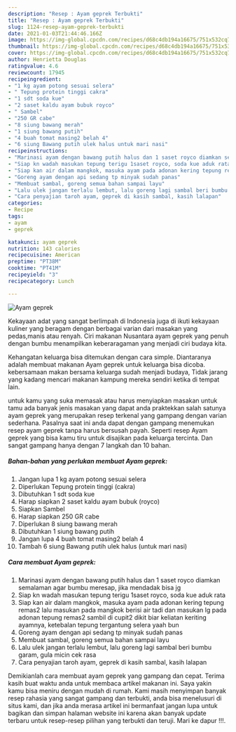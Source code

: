 ```yaml
---
description: "Resep : Ayam geprek Terbukti"
title: "Resep : Ayam geprek Terbukti"
slug: 1124-resep-ayam-geprek-terbukti
date: 2021-01-03T21:44:46.166Z
image: https://img-global.cpcdn.com/recipes/d68c4db194a16675/751x532cq70/ayam-geprek-foto-resep-utama.jpg
thumbnail: https://img-global.cpcdn.com/recipes/d68c4db194a16675/751x532cq70/ayam-geprek-foto-resep-utama.jpg
cover: https://img-global.cpcdn.com/recipes/d68c4db194a16675/751x532cq70/ayam-geprek-foto-resep-utama.jpg
author: Henrietta Douglas
ratingvalue: 4.6
reviewcount: 17945
recipeingredient:
- "1 kg ayam potong sesuai selera"
- " Tepung protein tinggi cakra"
- "1 sdt soda kue"
- "2 saset kaldu ayam bubuk royco"
- " Sambel"
- "250 GR cabe"
- "8 siung bawang merah"
- "1 siung bawang putih"
- "4 buah tomat masing2 belah 4"
- "6 siung Bawang putih ulek halus untuk mari nasi"
recipeinstructions:
- "Marinasi ayam dengan bawang putih halus dan 1 saset royco diamkan semalaman agar bumbu meresap, jika mendadak bisa jg"
- "Siap kn wadah masukan tepung terigu 1saset royco, soda kue aduk rata"
- "Siap kan air dalam mangkok, masuka ayam pada adonan kering tepung remas2 lalu masukan pada mangkok berisi air tadi dan masukan lg pada adonan tepung remas2 sambil di cupit2 dikit biar keliatan keriting ayamnya, ketebalan tepung tergantung selera yaah bun"
- "Goreng ayam dengan api sedang tp minyak sudah panas"
- "Membuat sambal, goreng semua bahan sampai layu"
- "Lalu ulek jangan terlalu lembut, lalu goreng lagi sambal beri bumbu garam, gula micin cek rasa"
- "Cara penyajian taroh ayam, geprek di kasih sambal, kasih lalapan"
categories:
- Recipe
tags:
- ayam
- geprek

katakunci: ayam geprek 
nutrition: 143 calories
recipecuisine: American
preptime: "PT38M"
cooktime: "PT41M"
recipeyield: "3"
recipecategory: Lunch

---
```



![Ayam geprek](https://img-global.cpcdn.com/recipes/d68c4db194a16675/751x532cq70/ayam-geprek-foto-resep-utama.jpg)

Kekayaan adat yang sangat berlimpah di Indonesia juga di ikuti kekayaan kuliner yang beragam dengan berbagai varian dari masakan yang pedas,manis atau renyah. Ciri makanan Nusantara ayam geprek yang penuh dengan bumbu menampilkan keberaragaman yang menjadi ciri budaya kita.


Kehangatan keluarga bisa ditemukan dengan cara simple. Diantaranya adalah membuat makanan Ayam geprek untuk keluarga bisa dicoba. kebersamaan makan bersama keluarga sudah menjadi budaya, Tidak jarang yang kadang mencari makanan kampung mereka sendiri ketika di tempat lain.



untuk kamu yang suka memasak atau harus menyiapkan masakan untuk tamu ada banyak jenis masakan yang dapat anda praktekkan salah satunya ayam geprek yang merupakan resep terkenal yang gampang dengan varian sederhana. Pasalnya saat ini anda dapat dengan gampang menemukan resep ayam geprek tanpa harus bersusah payah.
Seperti resep Ayam geprek yang bisa kamu tiru untuk disajikan pada keluarga tercinta. Dan sangat gampang hanya dengan 7 langkah dan 10 bahan.


<!--inarticleads1-->

##### Bahan-bahan yang perlukan membuat Ayam geprek:

1. Jangan lupa 1 kg ayam potong sesuai selera
1. Diperlukan  Tepung protein tinggi (cakra)
1. Dibutuhkan 1 sdt soda kue
1. Harap siapkan 2 saset kaldu ayam bubuk (royco)
1. Siapkan  Sambel
1. Harap siapkan 250 GR cabe
1. Diperlukan 8 siung bawang merah
1. Dibutuhkan 1 siung bawang putih
1. Jangan lupa 4 buah tomat masing2 belah 4
1. Tambah 6 siung Bawang putih ulek halus (untuk mari nasi)




<!--inarticleads2-->

##### Cara membuat  Ayam geprek:

1. Marinasi ayam dengan bawang putih halus dan 1 saset royco diamkan semalaman agar bumbu meresap, jika mendadak bisa jg
1. Siap kn wadah masukan tepung terigu 1saset royco, soda kue aduk rata
1. Siap kan air dalam mangkok, masuka ayam pada adonan kering tepung remas2 lalu masukan pada mangkok berisi air tadi dan masukan lg pada adonan tepung remas2 sambil di cupit2 dikit biar keliatan keriting ayamnya, ketebalan tepung tergantung selera yaah bun
1. Goreng ayam dengan api sedang tp minyak sudah panas
1. Membuat sambal, goreng semua bahan sampai layu
1. Lalu ulek jangan terlalu lembut, lalu goreng lagi sambal beri bumbu garam, gula micin cek rasa
1. Cara penyajian taroh ayam, geprek di kasih sambal, kasih lalapan




Demikianlah cara membuat ayam geprek yang gampang dan cepat. Terima kasih buat waktu anda untuk membaca artikel makanan ini. Saya yakin kamu bisa meniru dengan mudah di rumah. Kami masih menyimpan banyak resep rahasia yang sangat gampang dan terbukti, anda bisa menelusuri di situs kami, dan jika anda merasa artikel ini bermanfaat jangan lupa untuk bagikan dan simpan halaman website ini karena akan banyak update terbaru untuk resep-resep pilihan yang terbukti dan teruji. Mari ke dapur !!!. 
